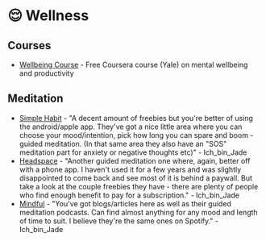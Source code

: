 # 😌 Wellness

## Courses

* [Wellbeing Course](https://www.coursera.org/learn/the-science-of-well-being) - Free Coursera course (Yale) on mental wellbeing and productivity

## Meditation

* [Simple Habit](https://www.simplehabit.com/explore-meditations) - "A decent amount of freebies but you're better of using the android/apple app. They've got a nice little area where you can choose your mood/intention, pick how long you can spare and boom - guided meditation. (In that same area they also have an "SOS" meditation part for anxiety or negative thoughts etc)" - Ich_bin_Jade
* [Headspace](https://www.headspace.com/) - "Another guided meditation one where, again, better off with a phone app. I haven't used it for a few years and was slightly disappointed to come back and see most of it is behind a paywall. But take a look at the couple freebies they have - there are plenty of people who find enough benefit to pay for a subscription." - Ich_bin_Jade
* [Mindful](https://www.mindful.org/category/meditation/guided-meditation/) - "You've got blogs/articles here as well as their guided meditation podcasts. Can find almost anything for any mood and length of time to suit. I believe they're the same ones on Spotify." - Ich_bin_Jade